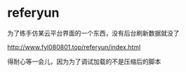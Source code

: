 # referyun
为了练手仿某云平台界面的一个东西，没有后台刷新数据就没了

http://www.fyl080801.top/referyun/index.html

得耐心等一会儿，因为为了调试加载的不是压缩后的脚本

